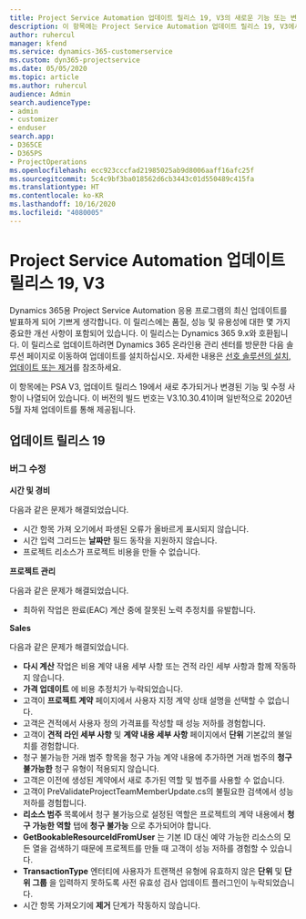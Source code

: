 ```yaml
---
title: Project Service Automation 업데이트 릴리스 19, V3의 새로운 기능 또는 변경된 기능
description: 이 항목에는 Project Service Automation 업데이트 릴리스 19, V3에서 사용할 수 있는 기능 및 수정 사항이 나열되어 있습니다.
author: ruhercul
manager: kfend
ms.service: dynamics-365-customerservice
ms.custom: dyn365-projectservice
ms.date: 05/05/2020
ms.topic: article
ms.author: ruhercul
audience: Admin
search.audienceType:
- admin
- customizer
- enduser
search.app:
- D365CE
- D365PS
- ProjectOperations
ms.openlocfilehash: ecc923cccfad21985025ab9d8006aaff16afc25f
ms.sourcegitcommit: 5c4c9bf3ba018562d6cb3443c01d550489c415fa
ms.translationtype: HT
ms.contentlocale: ko-KR
ms.lasthandoff: 10/16/2020
ms.locfileid: "4080005"
---
```

# <a name="project-service-automation-update-release-19-v3"></a>Project Service Automation 업데이트 릴리스 19, V3

Dynamics 365용 Project Service Automation 응용 프로그램의 최신 업데이트를 발표하게 되어 기쁘게 생각합니다. 이 릴리스에는 품질, 성능 및 유용성에 대한 몇 가지 중요한 개선 사항이 포함되어 있습니다. 이 릴리스는 Dynamics 365 9.x와 호환됩니다. 이 릴리스로 업데이트하려면 Dynamics 365 온라인용 관리 센터를 방문한 다음 솔루션 페이지로 이동하여 업데이트를 설치하십시오. 자세한 내용은 [선호 솔루션의 설치, 업데이트 또는 제거](https://docs.microsoft.com/power-platform/admin/install-remove-preferred-solution)를 참조하세요.

이 항목에는 PSA V3, 업데이트 릴리스 19에서 새로 추가되거나 변경된 기능 및 수정 사항이 나열되어 있습니다. 이 버전의 빌드 번호는 V3.10.30.41이며 일반적으로 2020년 5월 자체 업데이트를 통해 제공됩니다.

## <a name="update-release-19"></a>업데이트 릴리스 19

### <a name="bug-fixes"></a>버그 수정

**시간 및 경비**

다음과 같은 문제가 해결되었습니다. 

- 시간 항목 가져 오기에서 파생된 오류가 올바르게 표시되지 않습니다.
- 시간 입력 그리드는 **날짜만** 필드 동작을 지원하지 않습니다.
- 프로젝트 리소스가 프로젝트 비용을 만들 수 없습니다.

**프로젝트 관리**

다음과 같은 문제가 해결되었습니다. 

-  최하위 작업은 완료(EAC) 계산 중에 잘못된 노력 추정치를 유발합니다.

**Sales**

다음과 같은 문제가 해결되었습니다. 

- **다시 계산** 작업은 비용 계약 내용 세부 사항 또는 견적 라인 세부 사항과 함께 작동하지 않습니다.
- **가격 업데이트** 에 비용 추정치가 누락되었습니다.
-  고객이 **프로젝트 계약** 페이지에서 사용자 지정 계약 상태 설명을 선택할 수 없습니다.
- 고객은 견적에서 사용자 정의 가격표를 작성할 때 성능 저하를 경험합니다.
- 고객이 **견적 라인 세부 사항** 및 **계약 내용 세부 사항** 페이지에서 **단위** 기본값의 불일치를 경험합니다.
- 청구 불가능한 거래 범주 항목을 청구 가능 계약 내용에 추가하면 거래 범주의 **청구 불가능한** 청구 유형이 적용되지 않습니다.
- 고객은 이전에 생성된 계약에서 새로 추가된 역할 및 범주를 사용할 수 없습니다.
- 고객이 PreValidateProjectTeamMemberUpdate.cs의 불필요한 검색에서 성능 저하를 경험합니다.
- **리소스 범주** 목록에서 청구 불가능으로 설정된 역할은 프로젝트의 계약 내용에서 **청구 가능한 역할** 탭에 **청구 불가능** 으로 추가되어야 합니다.
- **GetBookableResourceIdFromUser** 는 기본 ID 대신 예약 가능한 리소스의 모든 열을 검색하기 때문에 프로젝트를 만들 때 고객이 성능 저하를 경험할 수 있습니다.
- **TransactionType** 엔터티에 사용자가 트랜잭션 유형에 유효하지 않은 **단위** 및 **단위 그룹** 을 입력하지 못하도록 사전 유효성 검사 업데이트 플러그인이 누락되었습니다.
- 시간 항목 가져오기에 **제거** 단계가 작동하지 않습니다.
